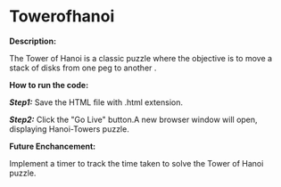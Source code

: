 # Towerofhanoi

**Description:**

The Tower of Hanoi is a classic puzzle where the objective is to move a stack of disks from one peg to another .

**How to run the code:**

***Step1:*** Save the HTML file with .html extension.

***Step2:*** Click the "Go Live" button.A new browser window will open, displaying Hanoi-Towers puzzle.

**Future Enchancement:**

Implement a timer to track the time taken to solve the Tower of Hanoi puzzle.
